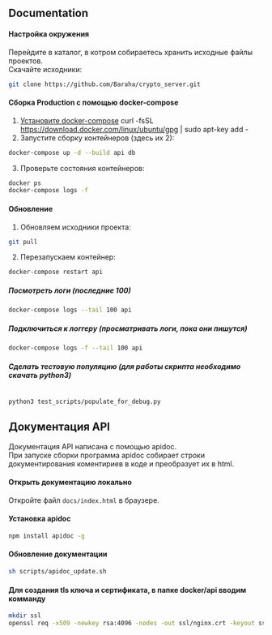 ## Documentation
#### Настройка окружения
Перейдите в каталог, в котром собираетесь хранить исходные файлы проектов.  
Скачайте исходники:
```bash
git clone https://github.com/Baraha/crypto_server.git
```


#### Сборка Production с помощью docker-compose
1. [Установите docker-compose](https://docs.docker.com/compose/install/)
curl -fsSL https://download.docker.com/linux/ubuntu/gpg | sudo apt-key add -
2. Запустите сборку контейнеров (здесь их 2):
```bash
docker-compose up -d --build api db
```
3. Проверьте состояния контейнеров:
```bash
docker ps
docker-compose logs -f 
```


#### Обновление
1. Обновляем исходники проекта:
```bash
git pull
```
2. Перезапускаем контейнер:
```bash
docker-compose restart api
```

##### Посмотреть логи (последние 100)
```bash
docker-compose logs --tail 100 api
```
##### Подключиться к логгеру (просматривать логи, пока они пишутся) 
```bash
docker-compose logs -f --tail 100 api
```
##### Сделать тестовую популяцию (для работы скрипта необходимо скачать python3)
```bash

python3 test_scripts/populate_for_debug.py 

```

## Документация API
Документация API написана с помощью apidoc.  
При запуске сборки программа apidoc собирает строки документирования 
коментириев в коде и преобразует их в html.
#### Открыть документацию локально
Откройте файл `docs/index.html` в браузере.
#### Установка apidoc
```bash
npm install apidoc -g
```
#### Обновление документации
```bash
sh scripts/apidoc_update.sh
```

#### Для создания tls ключа и сертификата, в папке docker/api вводим комманду
```bash
mkdir ssl
openssl req -x509 -newkey rsa:4096 -nodes -out ssl/nginx.crt -keyout ssl/nginx.key -days 365
```